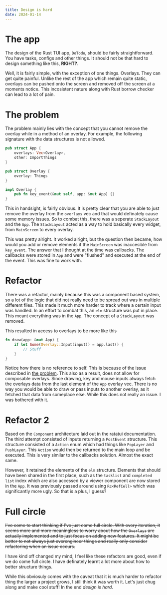 ```yaml
---
title: Design is hard
date: 2024-01-14
---
```


# The app

The design of the Rust TUI app, `DoTodo`, should be fairly straightforward. You have tasks, configs and other things. It should not be that hard to design something like this, **RIGHT?**.

Well, it is fairly simple, with the exception of one things. Overlays. They can get quite painful. Unlike the rest of the app which remain quite static, overlays can be pushed onto the screen and removed off the screen at a moments notice. This incosistent nature along with Rust borrow checker can lead to a lot of pain.

# The problem

The problem mainly lies with the concept that you cannot remove the overlay while in a method of an overlay. For example, the following signature with the data structures is not allowed.

```rust
pub struct App {
    overlays: Vec<Overlay>,
    other: ImportThings
}

pub struct Overlay {
    overlay: Things
}

impl Overlay {
    pub fn key_event(&mut self, app: &mut App) {}
}
```

This in handsight, is fairly obvious. It is pretty clear that you are able to just remove the overlay from the `overlays` vec and that would definately cause some memory issues. So to combat this, there was a seperate `StackLayout` and the `App`. The `StackLayout` acted as a way to hold basically every widget, from `MainScreen` to every overlay.

This was pretty alright. It worked alright, but the question then became, how would you add or remove elements if the `MainScreen` was inaccesible from `key_event`. The answer that I thought at the time was callbacks. The callbacks were stored in `App` and were "flushed" and executed at the end of the event. This was fine to work with.

# Refactor

There was a refactor, mainly because this was a component based system, so a lot of the logic that did not really need to be spread out was in multiple different files. This made it much more harder to track where a certain input was handled. In an effort to combat this, an `elm` structure was put in place. This meant everything was in the `App`. The concept of a `StackLayout` was removed.

This resulted in access to overlays to be more like this

```rust
fn draw(app: &mut App) {
    if let Some(Overlay::Input(input)) = app.last() {
        // Stuff
    }
}
```

Notice how there is no reference to self. This is because of the issue described in [the problem](#The%20problem). This also as a result, does not allow for composable overlays. Since drawing, key and mouse inputs always fetch the overlays data from the last element of the `App` overlay vec. There is no way you would be able to draw or pass inputs to another overlay, as it fetched that data from someplace else. While this does not really an issue. I was bothered with it.

# Refactor 2

Based on the `Component` architecture laid out in the ratatui documentation. The third attempt consisted of inputs returning a `PostEvent` structure. This structure consisted of a `Action` enum which had things like `PopLayer` and `PushLayer`. This `Action` would then be returned to the main loop and be executed. This is very similar to the callbacks solution. Almost the exact same.

However, it retained the elements of the `elm` structure. Elements that should have been shared in the first place, such as the `tasklist` and `completed list` index which are also accessed by a viewer component are now stored in the `App`. It was previously passed around using `Rc<RefCell>` which was significantly more ugly. So that is a plus, I guess?

# Full circle

~~I've come to start thinking if I've just come full circle. With every iteration, it seems more and more meaningless to worry about how the `Overlays` are actually implemented and to just focus on adding new features. It might be better to not always just overengineer things and really only consider refactoring when an issue occurs.~~

I have kind off changed my mind, I feel like these refactors are good, even if we do come full circle. I have definately learnt a lot more about how to better structure things.

While this obviosuly comes with the caveat that it is much harder to refactor thing the larger a project grows, I still think it was worth it. Let's just chug along and make cool stuff! In the end _design is hard_.
